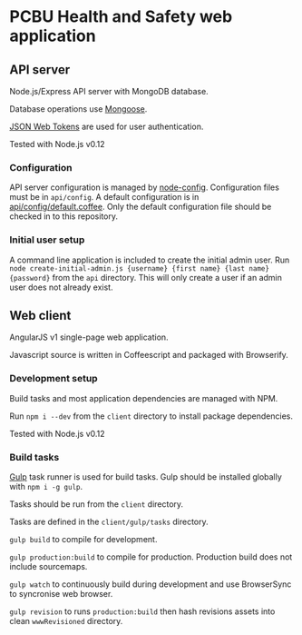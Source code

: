 # PCBU Health and Safety web application

## API server

Node.js/Express API server with MongoDB database.

Database operations use [Mongoose](http://mongoosejs.com/).

[JSON Web Tokens](http://jwt.io/) are used for user authentication.

Tested with Node.js v0.12

### Configuration

API server configuration is managed by [node-config](https://github.com/lorenwest/node-config).
Configuration files must be in `api/config`.
A default configuration is in [api/config/default.coffee](api/config/default.coffee).
Only the default configuration file should be checked in to this repository.

### Initial user setup

A command line application is included to create the initial admin user.
Run `node create-initial-admin.js {username} {first name} {last name} {password}` from the `api` directory.
This will only create a user if an admin user does not already exist.


## Web client

AngularJS v1 single-page web application.

Javascript source is written in Coffeescript and packaged with Browserify.

### Development setup

Build tasks and most application dependencies are managed with NPM.

Run `npm i --dev` from the `client` directory to install package dependencies.

Tested with Node.js v0.12

### Build tasks

[Gulp](http://gulpjs.com/) task runner is used for build tasks.
Gulp should be installed globally with `npm i -g gulp`.

Tasks should be run from the `client` directory.

Tasks are defined in the `client/gulp/tasks` directory.

`gulp build` to compile for development.

`gulp production:build` to compile for production. Production build does not include sourcemaps.

`gulp watch` to continuously build during development and use BrowserSync to syncronise web browser.

`gulp revision` to runs `production:build` then hash revisions assets into clean `wwwRevisioned` directory.